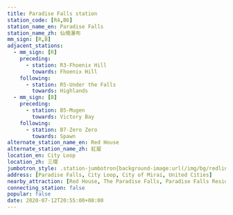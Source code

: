 ```yaml
---
title: Paradise Falls station
station_code: [R4,B6]
station_name_en: Paradise Falls
station_name_zh: 仙境瀑布
mm_sign: [R,B]
adjacent_stations:
  - mm_sign: [R]
    preceding:
      - station: R3-Fhoenix Hill
        towards: Fhoenix Hill
    following:
      - station: R5-Under the Falls
        towards: Highlands
  - mm_sign: [B]
    preceding:
      - station: B5-Mugen
        towards: Victory Bay
    following:
      - station: B7-Zero Zero
        towards: Spawn
alternate_station_name_en: Red House
alternate_station_name_zh: 紅屋
location_en: City Loop
location_zh: 三環
jumbotron_style: .station-jumbotron{background-image:url(/img/bg/redline.png),url(/img/bg/blueline.png);background-repeat:no-repeat;background-size:100% 10px;background-position:0 115px,0 145px}
address: [Paradise Falls, City Loop, City of Mirai, United Cities]
nearby_attraction: [Red House, The Paradise Falls, Paradise Falls Residences, Up House, Central Market, Uptown Stable]
connecting_station: false
popular: false
date: 2020-07-12T20:55:00+08:00
---
```


